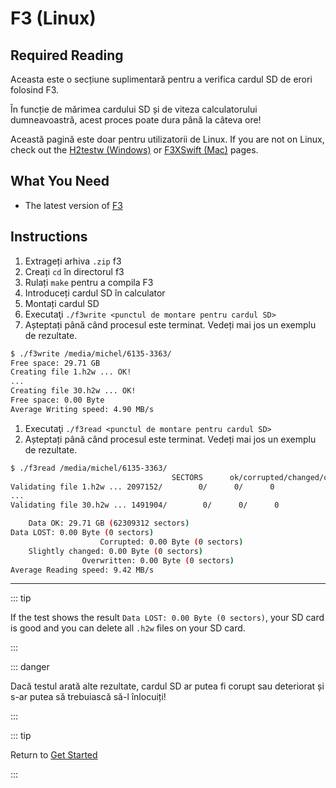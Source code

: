 # F3 (Linux)

## Required Reading

Aceasta este o secțiune suplimentară pentru a verifica cardul SD de erori folosind F3.

În funcție de mărimea cardului SD și de viteza calculatorului dumneavoastră, acest proces poate dura până la câteva ore!

Această pagină este doar pentru utilizatorii de Linux. If you are not on Linux, check out the [H2testw (Windows)](h2testw-\(windows\)) or [F3XSwift (Mac)](f3xswift-\(mac\)) pages.

## What You Need

- The latest version of [F3](https://github.com/AltraMayor/f3/releases/tag/v8.0)

## Instructions

1. Extrageți arhiva `.zip` f3
2. Creați `cd` în directorul f3
3. Rulați `make` pentru a compila F3
4. Introduceți cardul SD în calculator
5. Montați cardul SD
6. Executaţi `./f3write <punctul de montare pentru cardul SD>`
7. Așteptați până când procesul este terminat. Vedeți mai jos un exemplu de rezultate.

```bash
$ ./f3write /media/michel/6135-3363/
Free space: 29.71 GB
Creating file 1.h2w ... OK!
...
Creating file 30.h2w ... OK!
Free space: 0.00 Byte
Average Writing speed: 4.90 MB/s
```

1. Executaţi `./f3read <punctul de montare pentru cardul SD>`
2. Așteptați până când procesul este terminat. Vedeți mai jos un exemplu de rezultate.

```bash
$ ./f3read /media/michel/6135-3363/
									SECTORS      ok/corrupted/changed/overwritten
Validating file 1.h2w ... 2097152/        0/      0/      0
...
Validating file 30.h2w ... 1491904/        0/      0/      0

	Data OK: 29.71 GB (62309312 sectors)
Data LOST: 0.00 Byte (0 sectors)
					Corrupted: 0.00 Byte (0 sectors)
	Slightly changed: 0.00 Byte (0 sectors)
				Overwritten: 0.00 Byte (0 sectors)
Average Reading speed: 9.42 MB/s
```

___

::: tip

If the test shows the result `Data LOST: 0.00 Byte (0 sectors)`, your SD card is good and you can delete all `.h2w` files on your SD card.

:::

::: danger

Dacă testul arată alte rezultate, cardul SD ar putea fi corupt sau deteriorat și s-ar putea să trebuiască să-l înlocuiți!

:::

::: tip

Return to [Get Started](get-started)

:::
